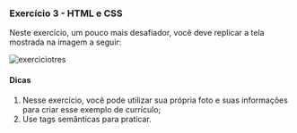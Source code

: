 ### Exercício 3 - HTML e CSS
Neste exercício, um pouco mais desafiador, você deve replicar a tela mostrada na imagem a seguir: 

![exerciciotres](/exercicio3.png)

#### Dicas
1. Nesse exercício, você pode utilizar sua própria foto e suas informações para criar esse exemplo de currículo; 
2. Use tags semânticas para praticar.